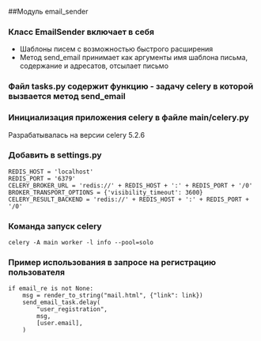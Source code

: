 ##Модуль email_sender

### Класс EmailSender включает в себя
- Шаблоны писем с возможностью быстрого расширения
- Метод send_email принимает как аргументы имя шаблона письма, содержание и адресатов, отсылает письмо

### Файл tasks.py содержит функцию - задачу celery в которой вызвается метод send_email

### Инициализация приложения celery в файле main/celery.py
Разрабатывалась на версии celery 5.2.6

### Добавить в settings.py
```
REDIS_HOST = 'localhost'
REDIS_PORT = '6379'
CELERY_BROKER_URL = 'redis://' + REDIS_HOST + ':' + REDIS_PORT + '/0'
BROKER_TRANSPORT_OPTIONS = {'visibility_timeout': 3600}
CELERY_RESULT_BACKEND = 'redis://' + REDIS_HOST + ':' + REDIS_PORT + '/0'
```

### Команда запуск celery
```
celery -A main worker -l info --pool=solo
```

### Пример использования в запросе на регистрацию пользователя
```
if email_re is not None:
    msg = render_to_string("mail.html", {"link": link})
    send_email_task.delay(
        "user_registration",
        msg,
        [user.email],
    )
```
